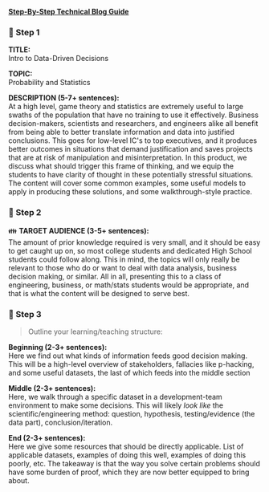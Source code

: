 **[Step-By-Step Technical Blog Guide](https://hq.bitproject.org/how-to-write-a-technical-blog/)**

### :pushpin: Step 1
**TITLE:**    
Intro to Data-Driven Decisions

**TOPIC:**    
Probability and Statistics

**DESCRIPTION (5-7+ sentences):**    
At a high level, game theory and statistics are extremely useful to large swaths of the population that have no training to use it effectively. Business decision-makers, scientists and researchers, and engineers alike all benefit from being able to better translate information and data into justified conclusions. This goes for low-level IC's to top executives, and it produces better outcomes in situations that demand justification and saves projects that are at risk of manipulation and misinterpretation. In this product, we discuss what should trigger this frame of thinking, and we equip the students to have clarity of thought in these potentially stressful situations. The content will cover some common examples, some useful models to apply in producing these solutions, and some walkthrough-style practice.

### :pushpin: Step 2
:family: **TARGET AUDIENCE (3-5+ sentences):**    
The amount of prior knowledge required is very small, and it should be easy to get caught up on, so most college students and dedicated High School students could follow along. This in mind, the topics will only really be relevant to those who do or want to deal with data analysis, business decision making, or similar. All in all, presenting this to a class of engineering, business, or math/stats students would be appropriate, and that is what the content will be designed to serve best.

### :pushpin: Step 3
> Outline your learning/teaching structure:

**Beginning (2-3+ sentences):**    
Here we find out what kinds of information feeds good decision making. This will be a high-level overview of stakeholders, fallacies like p-hacking, and some useful datasets, the last of which feeds into the middle section

**Middle (2-3+ sentences):**    
Here, we walk through a specific dataset in a development-team environment to make some decisions. This will likely _look like_ the scientific/engineering method: question, hypothesis, testing/evidence (the data part), conclusion/iteration.

**End (2-3+ sentences):**    
Here we give some resources that should be directly applicable. List of applicable datasets, examples of doing this well, examples of doing this poorly, etc. The takeaway is that the way you solve certain problems should have some burden of proof, which they are now better equipped to bring about.
